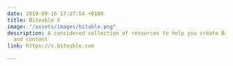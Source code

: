 ```yaml
---
date: 2019-09-16 17:27:54 +0100
title: Biteable X
image: "/assets/images/bitable.png"
description: A considered collection of resources to help you create Biteable-flavored design
  and content
link: https://x.biteable.com

---
```

